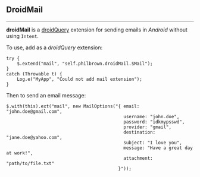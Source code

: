 ## DroidMail

---------------------

__droidMail__ is a [droidQuery](https://github.com/phil-brown/droidQuery) extension for 
sending emails in *Android* without using `Intent`.

To use, add as a *droidQuery* extension:

    try {
        $.extend("mail", "self.philbrown.droidMail.$Mail");
    }
    catch (Throwable t) {
        Log.e("MyApp", "Could not add mail extension");
    }
    
Then to send an email message:

    $.with(this).ext("mail", new MailOptions("{ email: "john.doe@gmail.com",
                                                username: "john.doe",
                                                password: "idkmypsswd",
                                                provider: "gmail",
                                                destination: "jane.doe@yahoo.com",
                                                subject: "I love you",
                                                message: "Have a great day at work!",
                                                attachment: "path/to/file.txt"
                                              }"));